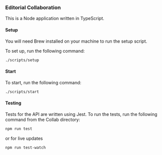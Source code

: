 ### Editorial Collaboration

This is a Node application written in TypeScript.

#### Setup
You will need Brew installed on your machine to run the setup script.

To set up, run the following command:
```bash
./scripts/setup
```

#### Start
To start, run the following command:
```bash
./scripts/start
```

#### Testing

Tests for the API are written using Jest. To run the tests, run the following command from the Collab directory:

```bash
npm run test
```

or for live updates

```bash
npm run test-watch
```
